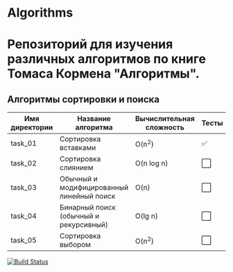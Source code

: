 # Algorithms
# Репозиторий для изучения различных алгоритмов по книге Томаса Кормена "Алгоритмы".

## Алгоритмы сортировки и поиска

|   Имя директории   | Название алгоритма| Вычислительная сложность | Тесты |
| ------------- | ----------------------------------------- | ------|-------|
|  task_01  | Сортировка вставками | O(n<sup>2</sup>) | :white_check_mark: |
|  task_02  | Сортировка слиянием | 	O(n log n) | :white_large_square: |
|  task_03  | Обычный и модифицированный линейный поиск | O(n) | :white_large_square: |
|  task_04  | Бинарный поиск (обычный и рекурсивный) | O(lg n) | :white_large_square: |
|  task_05  | Сортировка выбором | O(n<sup>2</sup>) | :white_large_square: |

[![Build Status](https://travis-ci.org/Ksupall/Algorithms.svg?branch=master)](https://travis-ci.org/Ksupall/Algorithms)
